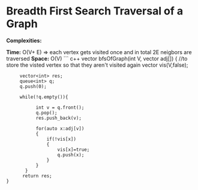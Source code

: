 

<h1> Breadth First Search Traversal of a Graph </h1>

<p><strong>Complexities:</strong></p>
<strong>Time:</strong>  O(V+ E) => each vertex gets visited once and in total 2E neigbors are traversed
<strong>Space:</strong>  O(V)
``` c++
 vector<int> bfsOfGraph(int V, vector<int> adj[]) {
        //to store the visted vertex so that they aren't visited again
         vector<bool> vis(V,false);
         
         vector<int> res;
         queue<int> q;     
         q.push(0);
           
         while(!q.empty()){
               
               int v = q.front(); 
               q.pop();
               res.push_back(v);
               
               for(auto x:adj[v])
               {
                   if(!vis[x])
                   {
                       vis[x]=true;
                       q.push(x);
                   }
               }
           }    
          return res;
    }

```
